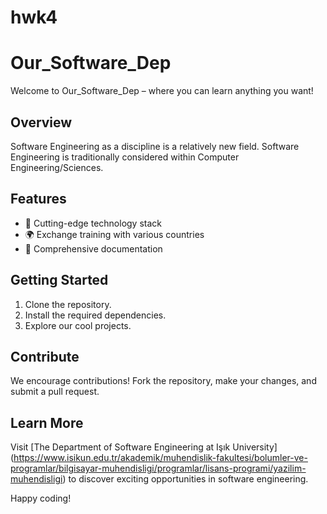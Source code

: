 # hwk4

# Our_Software_Dep

Welcome to Our_Software_Dep – where you can learn anything you want!

## Overview
Software Engineering as a discipline is a relatively new field. Software Engineering is traditionally considered within Computer Engineering/Sciences.

## Features

- 🚀 Cutting-edge technology stack
- 🌍 Exchange training with various countries
- 📖 Comprehensive documentation

## Getting Started
1. Clone the repository.
2. Install the required dependencies.
3. Explore our cool projects.

## Contribute
We encourage contributions! Fork the repository, make your changes, and submit a pull request.

## Learn More
Visit [The Department of Software Engineering at Işık University]
(https://www.isikun.edu.tr/akademik/muhendislik-fakultesi/bolumler-ve-programlar/bilgisayar-muhendisligi/programlar/lisans-programi/yazilim-muhendisligi) 
to discover exciting opportunities in software engineering.

Happy coding!
